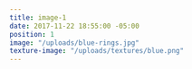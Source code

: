 ```yaml
---
title: image-1
date: 2017-11-22 18:55:00 -05:00
position: 1
image: "/uploads/blue-rings.jpg"
texture-image: "/uploads/textures/blue.png"
---
```


